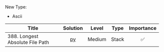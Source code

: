 New Type:
* Ascii


| Title  | Solution |Level | Type | Importance |
|-------------|:---:| ----- |------ |:---:|
|388. Longest Absolute File Path | [py](https://github.com/cloi1994/session1/blob/master/Google/388.py) | Medium | Stack | ✅|

